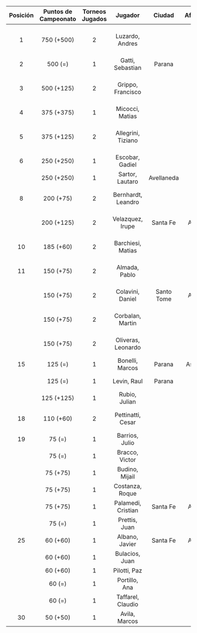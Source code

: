 |  Posición  |  Puntos de Campeonato  |  Torneos Jugados  |      Jugador       |   Ciudad   |  Afiliación  |    Puntos sumados     |
|:----------:|:----------------------:|:-----------------:|:------------------:|:----------:|:------------:|:---------------------:|
|     1      |       750 (+500)       |         2         |  Luzardo, Andres   |            |              | 500 (T02) + 250 (T01) |
|     2      |        500 (=)         |         1         |  Gatti, Sebastian  |   Parana   |              |       500 (T01)       |
|     3      |       500 (+125)       |         2         | Grippo, Francisco  |            |              | 375 (T01) + 125 (T02) |
|     4      |       375 (+375)       |         1         |  Micocci, Matias   |            |              |       375 (T02)       |
|     5      |       375 (+125)       |         2         | Allegrini, Tiziano |            |              | 250 (T01) + 125 (T02) |
|     6      |       250 (+250)       |         1         |  Escobar, Gadiel   |            |              |       250 (T02)       |
|            |       250 (+250)       |         1         |  Sartor, Lautaro   | Avellaneda |              |       250 (T02)       |
|     8      |       200 (+75)        |         2         | Bernhardt, Leandro |            |              | 125 (T01) + 75 (T02)  |
|            |       200 (+125)       |         2         |  Velazquez, Irupe  |  Santa Fe  |   Atemeli    | 125 (T02) + 75 (T01)  |
|     10     |       185 (+60)        |         2         | Barchiesi, Matias  |            |              | 125 (T01) + 60 (T02)  |
|     11     |       150 (+75)        |         2         |   Almada, Pablo    |            |              |  75 (T02) + 75 (T01)  |
|            |       150 (+75)        |         2         |  Colavini, Daniel  | Santo Tome |   Atemeli    |  75 (T02) + 75 (T01)  |
|            |       150 (+75)        |         2         |  Corbalan, Martin  |            |              |  75 (T02) + 75 (T01)  |
|            |       150 (+75)        |         2         | Oliveras, Leonardo |            |              |  75 (T02) + 75 (T01)  |
|     15     |        125 (=)         |         1         |  Bonelli, Marcos   |   Parana   |   Aspatem    |       125 (T01)       |
|            |        125 (=)         |         1         |    Levin, Raul     |   Parana   |              |       125 (T01)       |
|            |       125 (+125)       |         1         |   Rubio, Julian    |            |              |       125 (T02)       |
|     18     |       110 (+60)        |         2         | Pettinatti, Cesar  |            |              |  60 (T02) + 50 (T01)  |
|     19     |         75 (=)         |         1         |   Barrios, Julio   |            |              |       75 (T01)        |
|            |         75 (=)         |         1         |   Bracco, Victor   |            |              |       75 (T01)        |
|            |        75 (+75)        |         1         |   Budino, Mijail   |            |              |       75 (T02)        |
|            |        75 (+75)        |         1         |  Costanza, Roque   |            |              |       75 (T02)        |
|            |        75 (+75)        |         1         | Palamedi, Cristian |  Santa Fe  |   Atemeli    |       75 (T02)        |
|            |         75 (=)         |         1         |   Prettis, Juan    |            |              |       75 (T01)        |
|     25     |        60 (+60)        |         1         |   Albano, Javier   |  Santa Fe  |   Atemeli    |       60 (T02)        |
|            |        60 (+60)        |         1         |   Bulacios, Juan   |            |              |       60 (T02)        |
|            |        60 (+60)        |         1         |    Pilotti, Paz    |            |              |       60 (T02)        |
|            |         60 (=)         |         1         |   Portillo, Ana    |            |              |       60 (T01)        |
|            |         60 (=)         |         1         | Taffarel, Claudio  |            |              |       60 (T01)        |
|     30     |        50 (+50)        |         1         |   Avila, Marcos    |            |              |       50 (T02)        |